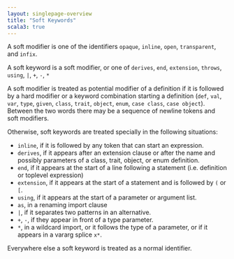 ```yaml
---
layout: singlepage-overview
title: "Soft Keywords"
scala3: true
---
```


<!-- THIS FILE HAS BEEN GENERATED BY SCALADOC PREPROCESSOR.
    The whole process of generation the docs can be found under this README: https://github.com/lampepfl/dotty/blob/master/docs/README.md
    The source file can be found here https://github.com/lampepfl/dotty/edit/master/docs/docs/reference/soft-modifier.md
    NOTE THAT ANY CHANGES TO THIS FILE WILL BE OVERRIDEN BY PREPROCESSOR.
-->

A soft modifier is one of the identifiers `opaque`, `inline`, `open`, `transparent`, and `infix`.

A soft keyword is a soft modifier, or one of `derives`, `end`, `extension`, `throws`, `using`, `|`, `+`, `-`, `*`

A soft modifier is treated as potential modifier of a definition if it is followed by a hard modifier or a keyword combination starting a definition (`def`, `val`, `var`, `type`, `given`, `class`, `trait`, `object`, `enum`, `case class`, `case object`). Between the two words there may be a sequence of newline tokens and soft modifiers.

Otherwise, soft keywords are treated specially in the following situations:

- `inline`, if it is followed by any token that can start an expression.
- `derives`, if it appears after an extension clause or after
  the name and possibly parameters of a class, trait, object, or enum definition.
- `end`, if it appears at the start of a line following a statement (i.e. definition or toplevel expression)
- `extension`, if it appears at the start of a statement and is followed by `(` or `[`.
- `using`, if it appears at the start of a parameter or argument list.
- `as`, in a renaming import clause
- `|`, if it separates two patterns in an alternative.
- `+`, `-`, if they appear in front of a type parameter.
- `*`, in a wildcard import, or it follows the type of a parameter, or if it appears in
  a vararg splice `x*`.

Everywhere else a soft keyword is treated as a normal identifier.
